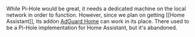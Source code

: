 While Pi-Hole would be great, it needs a dedicated machine on the local network in order to function.  However, since we plan on getting [[Home Assistant]], its addon [AdGuard Home](https://github.com/hassio-addons/addon-adguard-home) can work in its place.  There used to be a Pi-Hole implementation for Home Assistant, but it's abandoned.